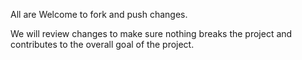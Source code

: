 All are Welcome to fork and push changes. 

We will review changes to make sure nothing breaks the project and contributes to the overall goal of the project.

